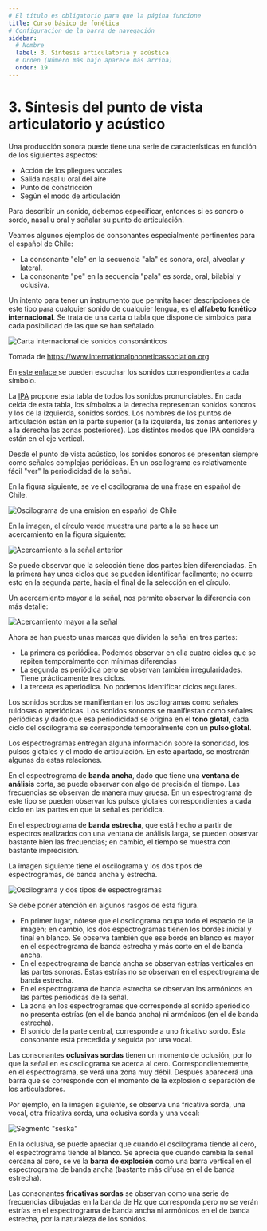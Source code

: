 ```yaml
---
# El título es obligatorio para que la página funcione
title: Curso básico de fonética
# Configuracion de la barra de navegación
sidebar:
  # Nombre
  label: 3. Síntesis articulatoria y acústica
  # Orden (Número más bajo aparece más arriba)
  order: 19
---
```

# 3. Síntesis del punto de vista articulatorio y acústico

Una producción sonora puede tiene una serie de características en función de los siguientes aspectos:

- Acción de los pliegues vocales
- Salida nasal u oral del aire
- Punto de constricción
- Según el modo de articulación

Para describir un sonido, debemos especificar, entonces si es sonoro o sordo, nasal u oral y señalar su punto de articulación.

Veamos algunos ejemplos de consonantes especialmente pertinentes para el español de Chile:

- La consonante "ele" en la secuencia "ala" es sonora, oral, alveolar y lateral.
- La consonante "pe" en la secuencia "pala" es sorda, oral, bilabial y oclusiva.

Un intento para tener un instrumento que permita hacer descripciones de este tipo para cualquier sonido de cualquier lengua, es el **alfabeto fonético internacional**.
Se trata de una carta o tabla que dispone de símbolos para cada posibilidad de las que se han señalado.

![Carta internacional de sonidos consonánticos](https://www.internationalphoneticassociation.org/sites/default/files/pulmonic.gif)

Tomada de https://www.internationalphoneticassociation.org

En [este enlace ](https://www.internationalphoneticalphabet.org/ipa-sounds/ipa-chart-with-sounds/) se pueden escuchar los sonidos correspondientes a cada símbolo.

La [IPA](https://www.internationalphoneticassociation.org) propone esta tabla de todos los sonidos pronunciables. En cada celda de esta tabla, los símbolos a la derecha representan sonidos sonoros y los de la izquierda, sonidos sordos. Los nombres de los puntos de articulación están en la parte superior (a la izquierda, las zonas anteriores y a la derecha las zonas posteriores). Los distintos modos que IPA considera están en el eje vertical.

Desde el punto de vista acústico, los sonidos sonoros se presentan siempre como señales complejas periódicas. En un oscilograma es relativamente fácil "ver" la periodicidad de la señal.

En la figura siguiente, se ve el oscilograma de una frase en español de Chile.

![Oscilograma de una emision en español de Chile](/imagenes/sielcobresube_oscilograma.png)

En la imagen, el círculo verde muestra una parte a la se hace un acercamiento en la figura siguiente:

![Acercamiento a la señal anterior](/imagenes/sielcobresube_oscilograma_acercamiento_1.png)

Se puede observar que la selección tiene dos partes bien diferenciadas. En la primera hay unos ciclos que se pueden identificar facilmente; no ocurre esto en la segunda parte, hacia el final de la selección en el círculo.

Un acercamiento mayor a la señal, nos permite observar la diferencia con más detalle:

![Acercamiento mayor a la señal](/imagenes/sielcobresube_oscilograma_acercamiento_2.png)

Ahora se han puesto unas marcas que dividen la señal en tres partes: 

- La primera es periódica. Podemos observar en ella cuatro ciclos que se repiten temporalmente con mínimas diferencias
- La segunda es periódica pero se observan también irregularidades. Tiene prácticamente tres ciclos.
- La tercera es aperiódica. No podemos identificar ciclos regulares.

Los sonidos sordos se manifientan en los oscilogramas como señales ruidosas o aperiódicas. Los sonidos sonoros se manifiestan como señales periódicas y dado que esa periodicidad se origina en el **tono glotal**, cada ciclo del oscilograma se corresponde temporalmente con un **pulso glotal**.

Los espectrogramas entregan alguna información sobre la sonoridad, los pulsos glotales y el modo de articulación. En este apartado, se mostrarán algunas de estas relaciones.

En el espectrograma de **banda ancha**, dado que tiene una **ventana de análisis** corta, se puede observar con algo de precisión el tiempo. Las frecuencias se observan de manera muy gruesa. En un espectrograma de este tipo se pueden observar los pulsos glotales correspondientes a cada ciclo en las partes en que la señal es periódica.

En el espectrograma de **banda estrecha**, que está hecho a partir de espectros realizados con una ventana de análisis larga, se pueden observar bastante bien las frecuencias; en cambio, el tiempo se muestra con bastante imprecisión.

La imagen siguiente tiene el oscilograma y los dos tipos de espectrogramas, de banda ancha y estrecha.

![Oscilograma y dos tipos de espectrogramas](/imagenes/dos_espectrogramas_fragmento.png)

Se debe poner atención en algunos rasgos de esta figura. 

- En primer lugar, nótese que el oscilograma ocupa todo el espacio de la imagen; en cambio, los dos espectrogramas tienen los bordes inicial y final en blanco. Se observa también que ese borde en blanco es mayor en el espectrograma de banda estrecha y más corto en el de banda ancha.
- En el espectrograma de banda ancha se observan estrías verticales en las partes sonoras. Estas estrías no se observan en el espectrograma de banda estrecha.
- En el espectrograma de banda estrecha se observan los armónicos en las partes periódicas de la señal.
- La zona en los espectrogramas que corresponde al sonido aperiódico no presenta estrías (en el de banda ancha) ni armónicos (en el de banda estrecha).
- El sonido de la parte central, corresponde a uno fricativo sordo. Esta consonante está precedida y seguida por una vocal.

Las consonantes **oclusivas sordas** tienen un momento de oclusión, por lo que la señal en es oscilograma se acerca al cero. Correspondientemente, en el espectrograma, se verá una zona muy débil. Después aparecerá una barra que se corresponde con el momento de la explosión o separación de los articuladores.

Por ejemplo, en la imagen siguiente, se observa una fricativa sorda, una vocal, otra fricativa sorda, una oclusiva sorda y una vocal:

![Segmento "seska"](/imagenes/ces_ka.png)

En la oclusiva, se puede apreciar que cuando el oscilograma tiende al cero, el espectrograma tiende al blanco. Se aprecia que cuando cambia la señal cercana al cero, se ve la **barra de explosión** como una barra vertical en el espectrograma de banda ancha (bastante más difusa en el de banda estrecha).

Las consonantes **fricativas sordas** se observan como una serie de frecuencias dibujadas en la banda de Hz que corresponda pero no se verán estrías en el espectrograma de banda ancha ni armónicos en el de banda estrecha, por la naturaleza de los sonidos.
